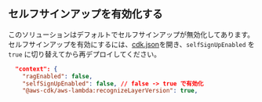 ## セルフサインアップを有効化する

このソリューションはデフォルトでセルフサインアップが無効化してあります。セルフサインアップを有効にするには、[cdk.json](./packages/cdk/cdk.json)を開き、`selfSignUpEnabled` を `true` に切り替えてから再デプロイしてください。

```json
  "context": {
    "ragEnabled": false,
    "selfSignUpEnabled": false, // false -> true で有効化
    "@aws-cdk/aws-lambda:recognizeLayerVersion": true, 
```